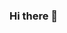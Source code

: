 ### Hi there 👋

<!--
**himansingh241/himansingh241** is a ✨ _special_ ✨ repository because its `README.md` (this file) appears on your GitHub profile.

Here are some ideas to get you started:

- 🔭 I’m currently working on flutter projects.
- 🌱 I’m currently learning flutter.
- 👯 I’m looking to collaborate on flutter linux app.
- 🤔 I’m looking for help with ...
- 💬 Ask me about algorithms and flutter.
- 📫 How to reach me: himansingh24@gmail.com
- 😄 Pronouns: ...
- ⚡ Fun fact: ...
-->
